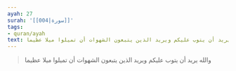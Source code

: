 ```yaml
---
ayah: 27
surah: '[[004|سورة]]'
tags:
- quran/ayah
text: والله يريد أن يتوب عليكم ويريد الذين يتبعون الشهوات أن تميلوا ميلا عظيما
---
```

> والله يريد أن يتوب عليكم ويريد الذين يتبعون الشهوات أن تميلوا ميلا عظيما
